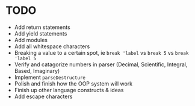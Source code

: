 # TODO
- Add return statements
- Add yield statements
- Add modules
- Add all whitespace characters
- Breaking a value to a certain spot, ie `break 'label` vs `break 5` vs `break 'label 5`
- Verify and catagorize numbers in parser (Decimal, Scientific, Integral, Based, Imaginary)
- Implement `parseDestructure`
- Polish and finish how the OOP system will work
- Finish up other language constructs & ideas
- Add escape characters